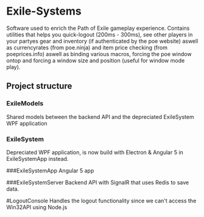 # Exile-Systems
Software used to enrich the Path of Exile  gameplay experience. Contains utilities that helps you quick-logout (200ms - 300ms), see other players in your partyes gear and inventory (if authenticated by the poe website) aswell as currencyrates (from poe.ninja) and item price checking (from poeprices.info) aswell as binding various macros, forcing the poe window ontop and forcing a window size and position (useful for window mode play).

## Project structure

### ExileModels
Shared models between the backend API and the depreciated ExileSystem WPF application

### ExileSystem
Depreciated WPF application, is now build with Electron & Angular 5 in ExileSystemApp instead.

###ExileSystemApp
Angular 5 app

###ExileSystemServer
Backend API with SignalR that uses Redis to save data.

#LogoutConsole
Handles the logout functionality since we can't access the Win32API using Node.js
